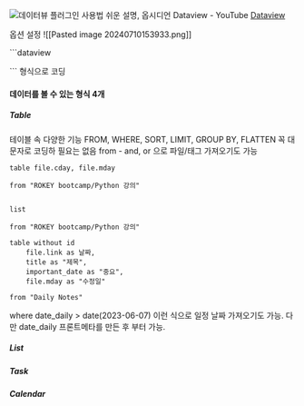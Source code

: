 ![데이터뷰 플러그인 사용법 쉬운 설명, 옵시디언 Dataview - YouTube](https://www.youtube.com/watch?v=Iv7wCJArqPI&list=PL-KPFbwFiAWA3bR3QSK3w6r_XM0KRzEFl&index=11)
[Dataview](https://blacksmithgu.github.io/obsidian-dataview/)

옵션 설정
![[Pasted image 20240710153933.png]]

\`\`\`dataview

\`\`\`
형식으로 코딩
#### 데이터를 볼 수 있는 형식 4개
##### Table
테이블 속 다양한 기능
FROM, WHERE, SORT, LIMIT, GROUP BY, FLATTEN
꼭 대문자로 코딩하 필요는 없음
from - and, or 으로 파일/태그 가져오기도 가능
```dataview
table file.cday, file.mday

from "ROKEY bootcamp/Python 강의"


```
```dataview
list
	
from "ROKEY bootcamp/Python 강의"
```
```dataview
table without id
	file.link as 날짜,
	title as "제목",
	important_date as "중요",
	file.mday as "수정일"

from "Daily Notes"
```

where date_daily > date(2023-06-07) 이런 식으로 일정 날짜 가져오기도 가능.
다만 date_daily 프론트메타를 만든 후 부터 가능.
##### List
##### Task
##### Calendar


